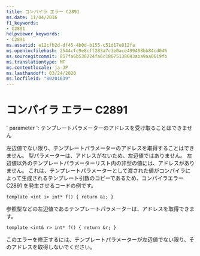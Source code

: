 ```yaml
---
title: コンパイラ エラー C2891
ms.date: 11/04/2016
f1_keywords:
- C2891
helpviewer_keywords:
- C2891
ms.assetid: e12cfb2d-df45-4b0d-b155-c51d17e812fa
ms.openlocfilehash: 2544cfc9e8cff283a7c3e0ace499408bb84cd046
ms.sourcegitcommit: 857fa6b530224fa6c18675138043aba9aa0619fb
ms.translationtype: MT
ms.contentlocale: ja-JP
ms.lasthandoff: 03/24/2020
ms.locfileid: "80201639"
---
```

# <a name="compiler-error-c2891"></a>コンパイラ エラー C2891

' parameter ': テンプレートパラメーターのアドレスを受け取ることはできません

左辺値でない限り、テンプレートパラメーターのアドレスを取得することはできません。 型パラメーターは、アドレスがないため、左辺値ではありません。 左辺値以外のテンプレートパラメーターリスト内の非型の値には、アドレスがありません。 これは、テンプレートパラメーターとして渡された値がコンパイラによって生成されるテンプレート引数のコピーであるため、コンパイラエラー C2891 を発生させるコードの例です。

```
template <int i> int* f() { return &i; }
```

参照型などの左辺値であるテンプレートパラメーターは、アドレスを取得できます。

```
template <int& r> int* f() { return &r; }
```

このエラーを修正するには、テンプレートパラメーターが左辺値でない限り、そのアドレスを取得しないでください。
